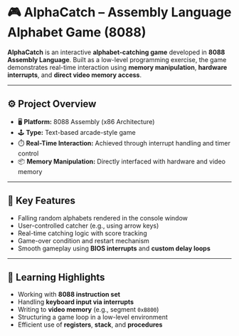 # 🎮 AlphaCatch – Assembly Language Alphabet Game (8088)

**AlphaCatch** is an interactive **alphabet-catching game** developed in **8088 Assembly Language**. Built as a low-level programming exercise, the game demonstrates real-time interaction using **memory manipulation**, **hardware interrupts**, and **direct video memory access**.

---

## ⚙️ Project Overview

- 🖥️ **Platform:** 8088 Assembly (x86 Architecture)
- 🕹️ **Type:** Text-based arcade-style game
- ⏱️ **Real-Time Interaction:** Achieved through interrupt handling and timer control
- 📦 **Memory Manipulation:** Directly interfaced with hardware and video memory

---

## 🚀 Key Features

- Falling random alphabets rendered in the console window
- User-controlled catcher (e.g., using arrow keys)
- Real-time catching logic with score tracking
- Game-over condition and restart mechanism
- Smooth gameplay using **BIOS interrupts** and **custom delay loops**

---

## 🧠 Learning Highlights

- Working with **8088 instruction set**
- Handling **keyboard input via interrupts**
- Writing to **video memory** (e.g., segment `0xB800`)
- Structuring a game loop in a low-level environment
- Efficient use of **registers**, **stack**, and **procedures**
